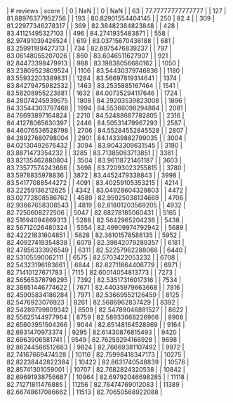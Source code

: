 | # reviews | score | 
| 0 | NaN |
| 0 | NaN |
| 63 | 77.77777777777777 |
| 127 | 81.88976377952756 |
| 193 | 80.82901554404145 |
| 250 | 82.4 |
| 309 | 81.22977346278317 |
| 369 | 82.38482384823848 |
| 428 | 83.41121495327103 |
| 496 | 84.2741935483871 |
| 558 | 82.97491039426524 |
| 619 | 83.03715670436188 |
| 681 | 83.25991189427313 |
| 734 | 82.6975476839237 |
| 797 | 83.06148055207026 |
| 860 | 83.6046511627907 |
| 921 | 82.84473398479913 |
| 988 | 83.19838056680162 |
| 1050 | 83.23809523809524 |
| 1106 | 83.54430379746836 |
| 1180 | 83.55932203389831 |
| 1284 | 83.56697819314641 |
| 1374 | 83.84279475982532 |
| 1463 | 83.2535885167464 |
| 1541 | 83.58208955223881 |
| 1632 | 84.00735294117646 |
| 1724 | 84.28074245939675 |
| 1808 | 84.29203539823008 |
| 1896 | 84.33544303797468 |
| 1994 | 84.55366098294884 |
| 2081 | 84.76693897164824 |
| 2210 | 84.52488687782805 |
| 2316 | 84.41278065630397 |
| 2446 | 84.50531479967293 |
| 2587 | 84.46076536528798 |
| 2706 | 84.55284552845528 |
| 2807 | 84.28927680798004 |
| 2901 | 84.14339882799035 |
| 3004 | 84.02130492676432 |
| 3094 | 83.9043309631545 |
| 3190 | 83.8871473354232 |
| 3285 | 83.71385083713851 |
| 3381 | 83.82135462880804 |
| 3504 | 83.96118721461187 |
| 3603 | 83.73577574243686 |
| 3698 | 83.72093023255815 |
| 3780 | 83.5978835978836 |
| 3872 | 83.4452479338843 |
| 3998 | 83.54177088544272 |
| 4091 | 83.40259105353215 |
| 4214 | 83.22259136212625 |
| 4342 | 83.04928604329803 |
| 4472 | 83.02772808586762 |
| 4589 | 82.95925038134669 |
| 4706 | 82.93667658308543 |
| 4819 | 82.81801203569205 |
| 4932 | 82.7250608272506 |
| 5047 | 82.68278185060431 |
| 5165 | 82.51694094869313 |
| 5288 | 82.5642965204236 |
| 5438 | 82.56712026480324 |
| 5554 | 82.49909974792942 |
| 5689 | 82.42221831604851 |
| 5828 | 82.36101578586135 |
| 5952 | 82.40927419354838 |
| 6079 | 82.39842079289357 |
| 6181 | 82.47856333926549 |
| 6311 | 82.52257962288068 |
| 6440 | 82.53105590062111 |
| 6575 | 82.5703422053232 |
| 6708 | 82.54323196183661 |
| 6844 | 82.62711864406779 |
| 6971 | 82.71410127671783 |
| 7115 | 82.60014054813773 |
| 7273 | 82.56565378798295 |
| 7392 | 82.53517316017316 |
| 7534 | 82.38651446774622 |
| 7671 | 82.44035979663668 |
| 7816 | 82.45905834186284 |
| 7971 | 82.53669552126459 |
| 8125 | 82.5476923076923 |
| 8261 | 82.5686962837429 |
| 8392 | 82.54289799809342 |
| 8509 | 82.54789046891527 |
| 8622 | 82.55625144977964 |
| 8759 | 82.58933668226966 |
| 8908 | 82.65603951504266 |
| 9044 | 82.65148164528969 |
| 9164 | 82.6931470973374 |
| 9295 | 82.61430876815493 |
| 9420 | 82.6963906581741 |
| 9549 | 82.76259294166928 |
| 9698 | 82.86244586512683 |
| 9824 | 82.76669381107492 |
| 9972 | 82.74167669474528 |
| 10116 | 82.75998418347173 |
| 10275 | 82.82238442822384 |
| 10422 | 82.8631740548839 |
| 10576 | 82.85741301059001 |
| 10707 | 82.7682824320538 |
| 10842 | 82.69691938756687 |
| 10964 | 82.69792046698285 |
| 11118 | 82.71271811476885 |
| 11256 | 82.76474769012083 |
| 11389 | 82.66748617086662 |
| 11513 | 82.70650568922088 |
